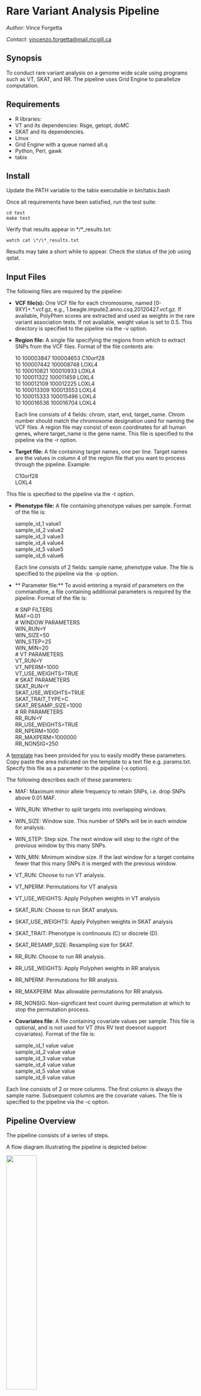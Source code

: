 # Rare Variant Analysis Pipeline

*Author*: Vince Forgetta

*Contact*: <vincenzo.forgetta@mail.mcgill.ca>

## Synopsis

To conduct rare variant analysis on a genome wide scale using programs such as VT, SKAT, and RR.  The pipeline uses Grid Engine to parallelize computation.

## Requirements

* R libraries:
 * VT and its dependencies: Rsge, getopt, doMC
 * SKAT and its dependencies.
* Linux
* Grid Engine with a queue named all.q
* Python, Perl, gawk
* tabix

## Install

Update the PATH variable to the tabix executable in bin/tabix.bash

Once all requirements have been satisfied, run the test suite:

    cd test
    make test

Verify that results appear in \*/\*_results.txt:

    watch cat \*/\*_results.txt

Results may take a short while to appear. Check the status of the job using qstat.

## Input Files

The following files are required by the pipeline:

* **VCF file(s):** One VCF file for each chromosome, named [0-9XY]+.*.vcf.gz, e.g., 1.beagle.impute2.anno.csq.20120427.vcf.gz. If available, PolyPhen scores are extracted and used as weights in the rare variant association tests. If not available, weight value is set to 0.5. This directory is specified to the pipeline via the -v option.

* **Region file:** A single file specifying the regions from which to extract SNPs from the VCF files. Format of the file contents are:

    10 100003847 100004653 C10orf28  
    10 100007442 100008748 LOXL4  
    10 100010821 100010933 LOXL4  
    10 100011322 100011459 LOXL4  
    10 100012109 100012225 LOXL4  
    10 100013309 100013553 LOXL4  
    10 100015333 100015496 LOXL4  
    10 100016536 100016704 LOXL4  

  Each line consists of 4 fields: chrom, start, end, target_name. Chrom number should match the chromosome designation used for naming the VCF files. A region file may consist of exon coordinates for all human genes, where target\_name is the gene name. This file is specified to the pipeline via the -r option.
  
* **Target file:** A file containing target names, one per line. Target names are the values in column 4 of the region file that you want to process through the pipeline. Example:
    
	C10orf28  
	LOXL4  

 This file is specified to the pipeline via the -t option.

* **Phenotype file:** A file containing phenotype values per sample. Format of the file is:

	sample\_id\_1    value1  
    sample\_id\_2    value2  
    sample\_id\_3    value3  
    sample\_id\_4    value4  
    sample\_id\_5    value5  
    sample\_id\_6    value6  

  Each line consists of 2 fields: sample name, phenotype value. The file is specified to the pipeline via the -p option.

* ** Parameter file:** To avoid entering a myraid of parameters on the commandline, a file containing additional parameters is required by the pipeline. Format of the file is:
    
	\# SNP FILTERS  
	MAF=0.01  
	\# WINDOW PARAMETERS  
	WIN\_RUN=Y  
    WIN\_SIZE=50  
    WIN\_STEP=25  
    WIN\_MIN=20  
    \# VT PARAMETERS  
    VT\_RUN=Y  
    VT\_NPERM=1000  
    VT\_USE\_WEIGHTS=TRUE  
    \# SKAT PARAMETERS  
    SKAT\_RUN=Y  
    SKAT\_USE\_WEIGHTS=TRUE  
    SKAT\_TRAIT\_TYPE=C  
    SKAT\_RESAMP\_SIZE=1000  
    \# RR PARAMETERS  
    RR\_RUN=Y  
    RR\_USE\_WEIGHTS=TRUE  
    RR\_NPERM=1000  
    RR\_MAXPERM=1000000  
    RR\_NONSIG=250  

 A [template](https://docs.google.com/spreadsheet/ccc?key=0AgyWLMiisFxAdGNSanhvQ2gtc1g2dkFMeTR3THhDSlE) has been provided for you to easily modify these parameters. Copy paste the area indicated on the template to a text file e.g. params.txt. Specify this file as a parameter to the pipeline (-x option).

The following describes each of these parameters:

* MAF: Maximum minor allele frequency to retain SNPs, i.e. drop SNPs
  above 0.01 MAF.
* WIN\_RUN: Whether to split targets into overlapping windows.  
* WIN\_SIZE: Window size. This number of SNPs will be in each window for
  analysis.
* WIN\_STEP: Step size. The next window will step to the right of the previous
  window by this many SNPs.
* WIN\_MIN: Minimum window size. If the last window for a target contains fewer that
  this many SNPs it is merged with the previous window.
* VT\_RUN: Choose to run VT analysis.
* VT\_NPERM: Permutations for VT analysis
* VT\_USE\_WEIGHTS: Apply Polyphen weights in VT analysis
* SKAT\_RUN: Choose to run SKAT analysis.
* SKAT\_USE\_WEIGHTS: Apply Polyphen weights in SKAT analysis
* SKAT\_TRAIT: Phenotype is continuouis (C) or discrete (D).
* SKAT\_RESAMP\_SIZE: Resampling size for SKAT.
* RR\_RUN: Choose to run RR analysis.
* RR\_USE\_WEIGHTS: Apply Polyphen weights in RR analysis
* RR\_NPERM: Permutations for RR analysis.
* RR\_MAXPERM: Max allowable permutations for RR analysis.
* RR\_NONSIG: Non-significant test count during permutation at which to stop the permutation process.

* **Covariates file**: A file containing covariate values per sample. This file is optional, and is not used for VT (this RV test doesnot support covariates). Format of the file is:

	sample\_id\_1    value  value  
	sample\_id\_2    value  value  
    sample\_id\_3    value  value  
    sample\_id\_4    value  value  
    sample\_id\_5    value  value  
    sample\_id\_6    value  value  
	
Each line consists of 2 or more columns.  The first column is always the sample name. Subsequent columns are the covariate values. The file is specified to the pipeline via the -c option.

## Pipeline Overview

The pipeline consists of a series of steps. 

A flow diagram illustrating the pipeline is depicted below:

 <img src="https://raw.github.com/vforget/rare-variant-pipeline/master/doc/rv-flow.png" width=40% />

Three input files are required (in black background): a directory with VCF files, a regions file, a target list file, and a phenotype file, and a parameter file (not shown). Intermediate results are boxed and programs are within pointed boxes.

Once these input file are ready, you can proceed to execute the pipeline (see "How to Run the Pipeline" below).

The followin described each major step in the pipeline:

### STEP 1: Split Region File by Target

The pipeline's smallest unit of work is a target (e.g. gene), which consists of one or more regions (e.g. exons) with a common target name (e.g. gene name).  This step in the pipeline splits the regoin file (-r option) into a series of smaller files based on the target name in the region file.This step of the pipeline does not used Grid Engine. For ~20,000 human genes it completes in under 1 min.

### STEP 2: Fetch SNPs By Target

This step fetches the SNPs from the VCF files (-v option) within the set of regions for each target specified in the target file (-t option). Upon completion of all RV tests, **these files are deleted** to save disk space.

### STEP3: Split Target VCF into Overlapping Windows

If the WIN\_RUN parameter be set to "Y", this step further splits each target VCF file into overlapping windows of SNPs. Results of each window are saved and new target names are created by appending the window number to the target name e.g. LOXL4.1, LOXL4.2, etc.

### STEP 4: Run Rare Variant Association Tests

This step runs the selected RV tests on all targets specified in the target file (-t option) using the phenotype specified in the phenotype file (-p option).

Each rare variant association test produced one output directory i.e. <rv\_test\_name>.output (e.g. skat.output).  For example, the SKAT results directory would contain:

* skat\_results.txt: This is the **PRIMARY** results file. Depending on the association test, the columns will vary, but all should contains the target name being tested and one or more p-values from the association test.
* output/: Output file for the association tests on a per target basis.  While highly verbose, may be useful in getting more details or inspecting why certain jobs failed.
* jobs/: A directory containing jobs submitted to Grid Engine job array.
* log/: A directory containing output from the pipeline. Might be useful when inspecting why certain jobs failed
* submit\_jobs.skat5544.bash: The script used to submit the Grid Engine job array.

## How to Run the Pipeline

To run the pipeline execute the following command:

    run\_pipeline.bash  
	    -r regions.txt \
		-t targets.txt \
		-v <path_to_VCF_files> \
		-p pheno.txt \
		-x params.txt \
	
A description of all command line flags:

    -h                  Show help.
    -r    [filename]    Regions file (required).
    -t    [filename]    Target file (required).
    -v    [directory]   Source directory with genotype files in VCF format (required).
    -p    [file]        Phenotype file (required).
    -x    [file]        Parameter file (required).
    -c    [file]        Covariates file (optional).

Example running pipeline for all exons from UK10K_COHORT dataset:

Generate a list of target names from the region file:

`cut -f 4 -d ' ' ~/share/UK10K_exomes/exomes.range.txt | sort | uniq > targets.txt`
 
Alternatively, to try 50 randomly selected genes:
 
`cut -f 4 -d ' ' ~/share/UK10K_exomes/exomes.range.txt | sort | uniq | sort -R | head -n 50 > targets.txt`

Generate phenotype file:

`cut -f 2,6 ~/share/UK10K_exomes/merged/pheno.txt | tail -n +2 > pheno.txt`
	
Copy default parameters from template to param.txt.

Run pipeline:

	run_pipeline.bash \  
	    -r ~/share/UK10K_exomes/exomes.range.txt \  
		-t targets.rand50.txt \  
		-v <path_to_UK10K_release> \  
		-p pheno.txt \  
		-x params.txt

